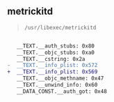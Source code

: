 ## metrickitd

> `/usr/libexec/metrickitd`

```diff

   __TEXT.__auth_stubs: 0x80
   __TEXT.__objc_stubs: 0xa0
   __TEXT.__cstring: 0x2a
-  __TEXT.__info_plist: 0x572
+  __TEXT.__info_plist: 0x569
   __TEXT.__objc_methname: 0x47
   __TEXT.__unwind_info: 0x60
   __DATA_CONST.__auth_got: 0x48

```

